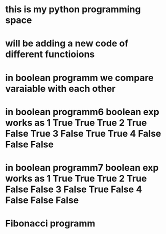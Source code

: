 # this is my python programming space
# will be adding a new code of different functioions 
# in boolean programm we compare varaiable with each other 
# in boolean programm6 boolean exp works as 1 True	True True  2 True False	True 3 False True True 4 False False False
# in boolean programm7 boolean exp works as 1 True	True True  2 True False	False 3 False True	False 4 False False	False
# Fibonacci programm
